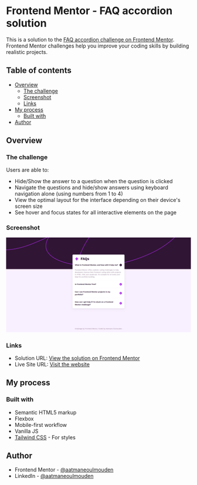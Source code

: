 # Frontend Mentor - FAQ accordion solution

This is a solution to the [FAQ accordion challenge on Frontend Mentor](https://www.frontendmentor.io/challenges/faq-accordion-wyfFdeBwBz). Frontend Mentor challenges help you improve your coding skills by building realistic projects. 

## Table of contents

- [Overview](#overview)
  - [The challenge](#the-challenge)
  - [Screenshot](#screenshot)
  - [Links](#links)
- [My process](#my-process)
  - [Built with](#built-with)
- [Author](#author)

## Overview

### The challenge

Users are able to:

- Hide/Show the answer to a question when the question is clicked
- Navigate the questions and hide/show answers using keyboard navigation alone (using numbers from 1 to 4)
- View the optimal layout for the interface depending on their device's screen size
- See hover and focus states for all interactive elements on the page

### Screenshot

![](./screenshot.png)

### Links

- Solution URL: [View the solution on Frontend Mentor](https://www.frontendmentor.io/solutions/responsive-faq-accordion-tailwind-css-and-keyboard-navigation-o121kCS4k_)
- Live Site URL: [Visit the website](https://aatmaneoulmouden.github.io/faq-accordion/)

## My process

### Built with

- Semantic HTML5 markup
- Flexbox
- Mobile-first workflow
- Vanilla JS
- [Tailwind CSS](https://tailwindcss.com/) - For styles

## Author

- Frontend Mentor - [@aatmaneoulmouden](https://www.frontendmentor.io/profile/aatmaneoulmouden)
- LinkedIn - [@aatmaneoulmouden](https://www.linkedin.com/in/aatmaneoulmouden/)